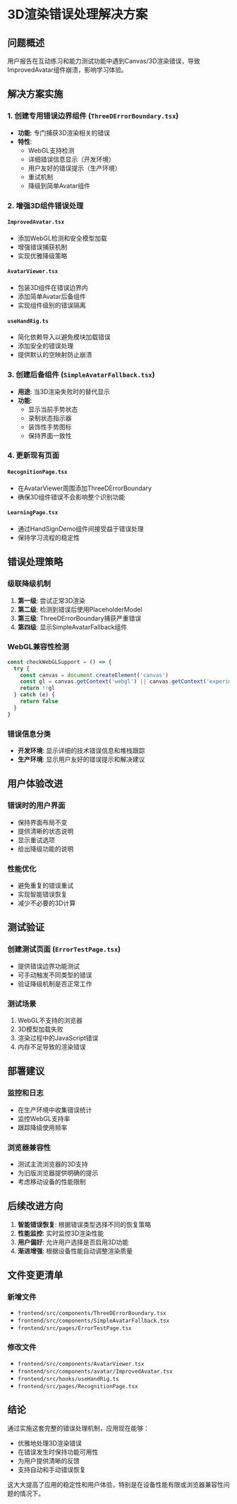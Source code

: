 # 3D渲染错误处理解决方案

## 问题概述
用户报告在互动练习和能力测试功能中遇到Canvas/3D渲染错误，导致ImprovedAvatar组件崩溃，影响学习体验。

## 解决方案实施

### 1. 创建专用错误边界组件 (`ThreeDErrorBoundary.tsx`)
- **功能**: 专门捕获3D渲染相关的错误
- **特性**:
  - WebGL支持检测
  - 详细错误信息显示（开发环境）
  - 用户友好的错误提示（生产环境）
  - 重试机制
  - 降级到简单Avatar组件

### 2. 增强3D组件错误处理

#### `ImprovedAvatar.tsx`
- 添加WebGL检测和安全模型加载
- 增强错误捕获机制
- 实现优雅降级策略

#### `AvatarViewer.tsx`
- 包装3D组件在错误边界内
- 添加简单Avatar后备组件
- 实现组件级别的错误隔离

#### `useHandRig.ts`
- 简化依赖导入以避免模块加载错误
- 添加安全的错误处理
- 提供默认的空映射防止崩溃

### 3. 创建后备组件 (`SimpleAvatarFallback.tsx`)
- **用途**: 当3D渲染失败时的替代显示
- **功能**:
  - 显示当前手势状态
  - 录制状态指示器
  - 装饰性手势图标
  - 保持界面一致性

### 4. 更新现有页面

#### `RecognitionPage.tsx`
- 在AvatarViewer周围添加ThreeDErrorBoundary
- 确保3D组件错误不会影响整个识别功能

#### `LearningPage.tsx`
- 通过HandSignDemo组件间接受益于错误处理
- 保持学习流程的稳定性

## 错误处理策略

### 级联降级机制
1. **第一级**: 尝试正常3D渲染
2. **第二级**: 检测到错误后使用PlaceholderModel
3. **第三级**: ThreeDErrorBoundary捕获严重错误
4. **第四级**: 显示SimpleAvatarFallback组件

### WebGL兼容性检测
```typescript
const checkWebGLSupport = () => {
  try {
    const canvas = document.createElement('canvas')
    const gl = canvas.getContext('webgl') || canvas.getContext('experimental-webgl')
    return !!gl
  } catch (e) {
    return false
  }
}
```

### 错误信息分类
- **开发环境**: 显示详细的技术错误信息和堆栈跟踪
- **生产环境**: 显示用户友好的错误提示和解决建议

## 用户体验改进

### 错误时的用户界面
- 保持界面布局不变
- 提供清晰的状态说明
- 显示重试选项
- 给出降级功能的说明

### 性能优化
- 避免重复的错误重试
- 实现智能错误恢复
- 减少不必要的3D计算

## 测试验证

### 创建测试页面 (`ErrorTestPage.tsx`)
- 提供错误边界功能测试
- 可手动触发不同类型的错误
- 验证降级机制是否正常工作

### 测试场景
1. WebGL不支持的浏览器
2. 3D模型加载失败
3. 渲染过程中的JavaScript错误
4. 内存不足导致的渲染错误

## 部署建议

### 监控和日志
- 在生产环境中收集错误统计
- 监控WebGL支持率
- 跟踪降级使用频率

### 浏览器兼容性
- 测试主流浏览器的3D支持
- 为旧版浏览器提供明确的提示
- 考虑移动设备的性能限制

## 后续改进方向

1. **智能错误恢复**: 根据错误类型选择不同的恢复策略
2. **性能监控**: 实时监控3D渲染性能
3. **用户偏好**: 允许用户选择是否启用3D功能
4. **渐进增强**: 根据设备性能自动调整渲染质量

## 文件变更清单

### 新增文件
- `frontend/src/components/ThreeDErrorBoundary.tsx`
- `frontend/src/components/SimpleAvatarFallback.tsx`
- `frontend/src/pages/ErrorTestPage.tsx`

### 修改文件
- `frontend/src/components/AvatarViewer.tsx`
- `frontend/src/components/avatar/ImprovedAvatar.tsx`
- `frontend/src/hooks/useHandRig.ts`
- `frontend/src/pages/RecognitionPage.tsx`

## 结论

通过实施这套完整的错误处理机制，应用现在能够：
- 优雅地处理3D渲染错误
- 在错误发生时保持功能可用性
- 为用户提供清晰的反馈
- 支持自动和手动错误恢复

这大大提高了应用的稳定性和用户体验，特别是在设备性能有限或浏览器兼容性问题的情况下。
